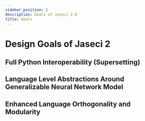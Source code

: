 ```yaml
---
sidebar_position: 2
description: Goals of Jaseci 2.0
title: Goals
---
```


# Design Goals of Jaseci 2

## Full Python Interoperability (Supersetting)

## Language Level Abstractions Around Generalizable Neural Network Model

## Enhanced Language Orthogonality and Modularity

## 